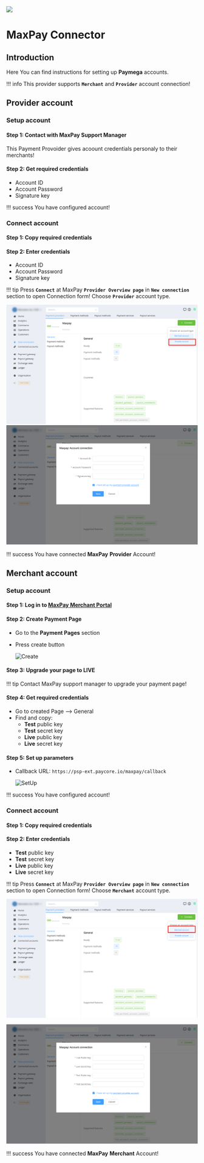<img src="https://static.openfintech.io/payment_providers/maxpay/logo.svg?w=400" width="400px">

# MaxPay Connector

## Introduction

Here You can find  instructions for setting up **Paymega** accounts.

!!! info
     This provider supports **`Merchant`** and **`Provider`** account connection!

## Provider account

### Setup account

#### Step 1: Contact with MaxPay Support Manager

This Payment Provoider gives acoount credentials personaly to their merchants!
    
#### Step 2: Get required credentials

-   Account ID
-   Account Password
-   Signature key

!!! success
    You have configured account!
    
### Connect account

#### Step 1: Copy required credentials

#### Step 2: Enter credentials

-   Account ID
-   Account Password
-   Signature key

!!! tip
    Press **`Connect`** at MaxPay **`Provider Overview page`** in **`New connection`** section to open Connection form!
    Choose **`Provider`** account type.



![Connect](images/maxpay_provider_connect1.png)
    ![Connect](images/maxpay_provider_connect2.png)

!!! success
    You have connected **MaxPay** **Provider** Account!


## Merchant account


### Setup account

#### Step 1: Log in to [**MaxPay** Merchant Portal](https://my.maxpay.eu/)

#### Step 2: Create Payment Page

- Go to the **Payment Pages** section
- Press create button

    ![Create](images/merch_acc__payment_page_create1.png)


#### Step 3: Upgrade  your page to LIVE

!!! tip
    Contact MaxPay support manager to upgrade your payment page!

#### Step 4: Get required credentials

- Go to created Page —> General
- Find and copy:
    -  **Test** public key
    -  **Test** secret key
    -  **Live** public key
    -  **Live** secret key

#### Step 5: Set up parameters

- Callback URL: ```https://psp-ext.paycore.io/maxpay/callback```

    ![SetUp](images/merch_acc__setup.png)

!!! success
    You have configured account!
    
### Connect account

#### Step 1: Copy required credentials


#### Step 2: Enter credentials

-  **Test** public key
-  **Test** secret key
-  **Live** public key
-  **Live** secret key

!!! tip
    Press **`Connect`** at MaxPay **`Provider Overview page`** in **`New connection`** section to open Connection form!
    Choose **`Merchant`** account type.




![Connect](images/maxpay_merchant_connect1.png)

![Connect](images/maxpay_merchant_connect2.png)


!!! success
    You have connected **MaxPay** **Merchant** Account!